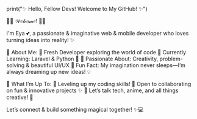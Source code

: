 print("✨ Hello, Fellow Devs! Welcome to My GitHub! ✨")


  🌸🎀 𝒲𝑒𝓁𝒸𝑜𝓂𝑒! 🎀🌸


I'm Eya 💕, a passionate & imaginative web & mobile developer who loves turning ideas into reality! ✨

🌟 About Me:
🌷 Fresh Developer exploring the world of code
🌸 Currently Learning: Laravel & Python 🐍
🎀 Passionate About: Creativity, problem-solving & beautiful UI/UX
💖 Fun Fact: My imagination never sleeps—I’m always dreaming up new ideas! 💡

🚀 What I’m Up To:
🌱 Leveling up my coding skills!
👯 Open to collaborating on fun & innovative projects ✨
💬 Let’s talk tech, anime, and all things creative! 🎨

Let’s connect & build something magical together! ✨💻

